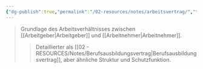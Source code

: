 ```yaml
---
{"dg-publish":true,"permalink":"/02-resources/notes/arbeitsvertrag/","tags":["arbeitsrecht/grundlagen"],"noteIcon":"","updated":"2025-08-26T16:35:24.052+02:00"}
---
```


>Grundlage des Arbeitsverhältnisses zwischen [[Arbeitgeber\|Arbeitgeber]] und [[Arbeitnehmer\|Arbeitnehmer]].
>>Detaillierter als [[02 - RESOURCES/Notes/Berufsausbildungsvertrag\|Berufsausbildungsvertrag]], aber ähnliche Struktur und Schutzfunktion.